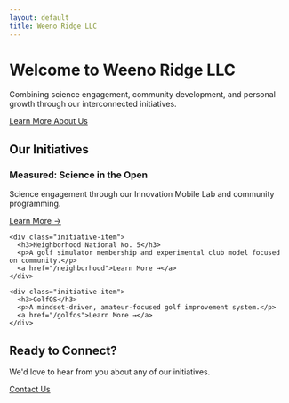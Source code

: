 ```yaml
---
layout: default
title: Weeno Ridge LLC
---
```


<div class="hero">
  <div class="container">
    <h1>Welcome to Weeno Ridge LLC</h1>
    <p>Combining science engagement, community development, and personal growth through our interconnected initiatives.</p>
    <a href="/about" class="btn">Learn More About Us</a>
  </div>
</div>

<div class="container">
  <h2>Our Initiatives</h2>
  
  <div class="initiative-list">
    <div class="initiative-item">
      <h3>Measured: Science in the Open</h3>
      <p>Science engagement through our Innovation Mobile Lab and community programming.</p>
      <a href="/measured">Learn More →</a>
    </div>
    
    <div class="initiative-item">
      <h3>Neighborhood National No. 5</h3>
      <p>A golf simulator membership and experimental club model focused on community.</p>
      <a href="/neighborhood">Learn More →</a>
    </div>
    
    <div class="initiative-item">
      <h3>GolfOS</h3>
      <p>A mindset-driven, amateur-focused golf improvement system.</p>
      <a href="/golfos">Learn More →</a>
    </div>
  </div>
  
  <div class="cta-section">
    <h2>Ready to Connect?</h2>
    <p>We'd love to hear from you about any of our initiatives.</p>
    <a href="/contact" class="btn">Contact Us</a>
  </div>
</div>